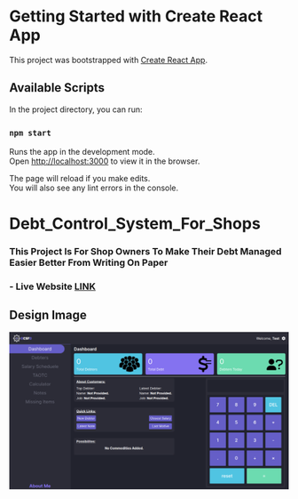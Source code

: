# Getting Started with Create React App

This project was bootstrapped with [Create React App](https://github.com/facebook/create-react-app).

## Available Scripts

In the project directory, you can run:

### `npm start`

Runs the app in the development mode.\
Open [http://localhost:3000](http://localhost:3000) to view it in the browser.

The page will reload if you make edits.\
You will also see any lint errors in the console.

# Debt_Control_System_For_Shops

### This Project Is For Shop Owners To Make Their Debt Managed Easier Better From Writing On Paper

### - Live Website [LINK](https://dcsfso.netlify.app/)

## Design Image

![Preview_Design_Image](./public/design/desktop-design.png "Design Image")
